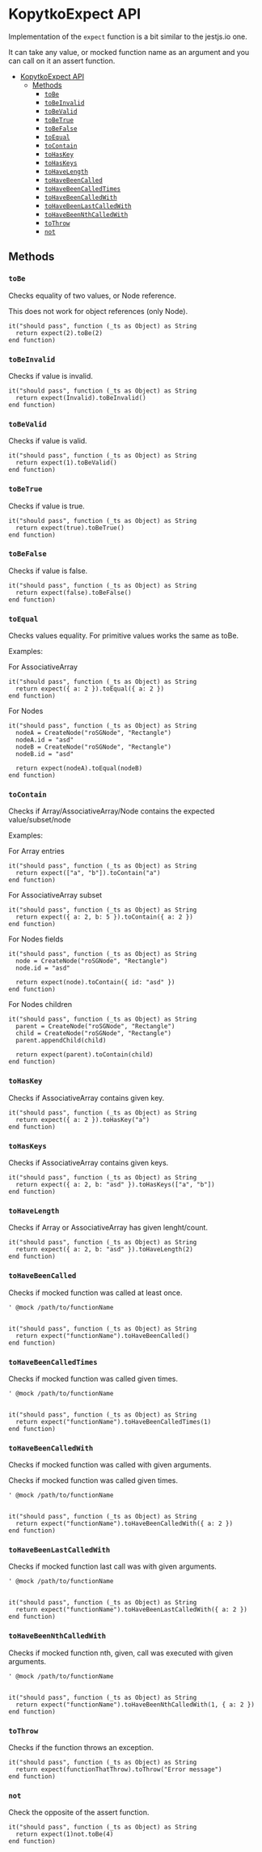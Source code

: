 # KopytkoExpect API

Implementation of the `expect` function is a bit similar to the jestjs.io one.

It can take any value, or mocked function name as an argument and you can call on it an assert function.

- [KopytkoExpect API](#kopytkoexpect-api)
  - [Methods](#methods)
    - [`toBe`](#tobe)
    - [`toBeInvalid`](#tobeinvalid)
    - [`toBeValid`](#tobevalid)
    - [`toBeTrue`](#tobetrue)
    - [`toBeFalse`](#tobefalse)
    - [`toEqual`](#toequal)
    - [`toContain`](#tocontain)
    - [`toHasKey`](#tohaskey)
    - [`toHasKeys`](#tohaskeys)
    - [`toHaveLength`](#tohavelength)
    - [`toHaveBeenCalled`](#tohavebeencalled)
    - [`toHaveBeenCalledTimes`](#tohavebeencalledtimes)
    - [`toHaveBeenCalledWith`](#tohavebeencalledwith)
    - [`toHaveBeenLastCalledWith`](#tohavebeenlastcalledwith)
    - [`toHaveBeenNthCalledWith`](#tohavebeennthcalledwith)
    - [`toThrow`](#tothrow)
    - [`not`](#not)

## Methods

### `toBe`

Checks equality of two values, or Node reference.

This does not work for object references (only Node).

```brs
it("should pass", function (_ts as Object) as String
  return expect(2).toBe(2)
end function)
```

### `toBeInvalid`

Checks if value is invalid.

```brs
it("should pass", function (_ts as Object) as String
  return expect(Invalid).toBeInvalid()
end function)
```

### `toBeValid`

Checks if value is valid.

```brs
it("should pass", function (_ts as Object) as String
  return expect(1).toBeValid()
end function)
```

### `toBeTrue`

Checks if value is true.

```brs
it("should pass", function (_ts as Object) as String
  return expect(true).toBeTrue()
end function)
```

### `toBeFalse`

Checks if value is false.

```brs
it("should pass", function (_ts as Object) as String
  return expect(false).toBeFalse()
end function)
```

### `toEqual`

Checks values equality. For primitive values works the same as toBe.

Examples:

For AssociativeArray

```brs
it("should pass", function (_ts as Object) as String
  return expect({ a: 2 }).toEqual({ a: 2 })
end function)
```

For Nodes

```brs
it("should pass", function (_ts as Object) as String
  nodeA = CreateNode("roSGNode", "Rectangle")
  nodeA.id = "asd"
  nodeB = CreateNode("roSGNode", "Rectangle")
  nodeB.id = "asd"

  return expect(nodeA).toEqual(nodeB)
end function)
```

### `toContain`

Checks if Array/AssociativeArray/Node contains the expected value/subset/node

Examples:

For Array entries

```brs
it("should pass", function (_ts as Object) as String
  return expect(["a", "b"]).toContain("a")
end function)
```

For AssociativeArray subset

```brs
it("should pass", function (_ts as Object) as String
  return expect({ a: 2, b: 5 }).toContain({ a: 2 })
end function)
```

For Nodes fields

```brs
it("should pass", function (_ts as Object) as String
  node = CreateNode("roSGNode", "Rectangle")
  node.id = "asd"

  return expect(node).toContain({ id: "asd" })
end function)
```

For Nodes children

```brs
it("should pass", function (_ts as Object) as String
  parent = CreateNode("roSGNode", "Rectangle")
  child = CreateNode("roSGNode", "Rectangle")
  parent.appendChild(child)

  return expect(parent).toContain(child)
end function)
```

### `toHasKey`

Checks if AssociativeArray contains given key.

```brs
it("should pass", function (_ts as Object) as String
  return expect({ a: 2 }).toHasKey("a")
end function)
```

### `toHasKeys`

Checks if AssociativeArray contains given keys.

```brs
it("should pass", function (_ts as Object) as String
  return expect({ a: 2, b: "asd" }).toHasKeys(["a", "b"])
end function)
```

### `toHaveLength`

Checks if Array or AssociativeArray has given lenght/count.

```brs
it("should pass", function (_ts as Object) as String
  return expect({ a: 2, b: "asd" }).toHaveLength(2)
end function)
```

### `toHaveBeenCalled`

Checks if mocked function was called at least once.

```brs
' @mock /path/to/functionName


it("should pass", function (_ts as Object) as String
  return expect("functionName").toHaveBeenCalled()
end function)
```

### `toHaveBeenCalledTimes`

Checks if mocked function was called given times.

```brs
' @mock /path/to/functionName


it("should pass", function (_ts as Object) as String
  return expect("functionName").toHaveBeenCalledTimes(1)
end function)
```

### `toHaveBeenCalledWith`

Checks if mocked function was called with given arguments.

Checks if mocked function was called given times.

```brs
' @mock /path/to/functionName


it("should pass", function (_ts as Object) as String
  return expect("functionName").toHaveBeenCalledWith({ a: 2 })
end function)
```

### `toHaveBeenLastCalledWith`

Checks if mocked function last call was with given arguments.

```brs
' @mock /path/to/functionName


it("should pass", function (_ts as Object) as String
  return expect("functionName").toHaveBeenLastCalledWith({ a: 2 })
end function)
```

### `toHaveBeenNthCalledWith`

Checks if mocked function nth, given, call was executed with given arguments.

```brs
' @mock /path/to/functionName


it("should pass", function (_ts as Object) as String
  return expect("functionName").toHaveBeenNthCalledWith(1, { a: 2 })
end function)
```

### `toThrow`

Checks if the function throws an exception.

```brs
it("should pass", function (_ts as Object) as String
  return expect(functionThatThrow).toThrow("Error message")
end function)
```

### `not`

Check the opposite of the assert function.

```brs
it("should pass", function (_ts as Object) as String
  return expect(1)not.toBe(4)
end function)
```
